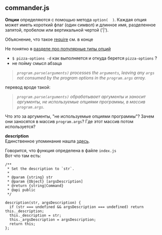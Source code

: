 ## commander.js

**Опции** определяются с помощью метода ```option(  )```.
Каждая опция может иметь короткий флаг (один символ) и длинное имя, разделенное запятой, пробелом или вертикальной чертой ('|').


Объяснение, что такое [require](https://tuhub.ru/posts/javascript-moduli-rukovodstvo-dlya-nachinayushhih)  см. в конце

Не понятно в [разделе про популярные типы опций](https://github.com/tj/commander.js/#common-option-types-boolean-and-value)
- ```$ pizza-options -d``` как выполняется и откуда берется  ```pizza-options``` ?
- не пойму смысл абзаца
> *```program.parse(arguments)``` processes the ```arguments```, leaving any ```args``` not consumed by the program options in the ```program.args``` array.*

перевод вроде такой:
> *```program.parse(arguments)``` обрабатывает аргументы и заносит аргументы, не используемые опциями программы, в массив ```program.args```.*

Что это за аргументы, "не используемые опциями программы"? Зачем они заносятся в массив ```program.args```? Где этот массив потом используется?  


**description**  
Единственное упоминание нашла [здесь](https://github.com/tj/commander.js/#commands).  

Говорится, что функция определена в файле ```index.js```  
Вот что там есть:
```
/**
 * Set the description to `str`.
 *
 * @param {string} str
 * @param {Object} [argsDescription]
 * @return {string|Command}
 * @api public
 */

description(str, argsDescription) {
  if (str === undefined && argsDescription === undefined) return this._description;
  this._description = str;
  this._argsDescription = argsDescription;
  return this;
};
```
